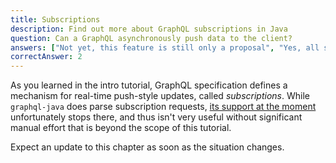 ```yaml
---
title: Subscriptions
description: Find out more about GraphQL subscriptions in Java
question: Can a GraphQL asynchronously push data to the client?
answers: ["Not yet, this feature is still only a proposal", "Yes, all servers and clients are required to support this feature", "Yes, but not all servers and clients support it", "No"]
correctAnswer: 2
---
```


As you learned in the intro tutorial, GraphQL specification defines a mechanism for real-time push-style updates, called *subscriptions*. While `graphql-java` does parse subscription requests, [its support at the moment](https://github.com/graphql-java/graphql-java/pull/358) unfortunately stops there, and thus isn't very useful without significant manual effort that is beyond the scope of this tutorial.

Expect an update to this chapter as soon as the situation changes.